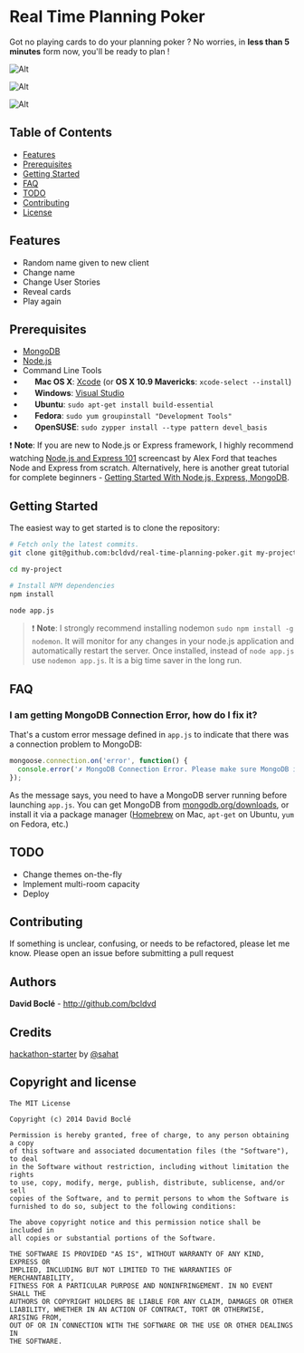 # Real Time Planning Poker 

Got no playing cards to do your planning poker ? No worries, in **less than 5 minutes** form now, you'll be ready to plan !

![Alt](http://f.cl.ly/items/0628021b2o3A2S2O3s1h/Capture%20d%E2%80%99e%CC%81cran%202014-02-25%20a%CC%80%2014.49.32.png)

![Alt](http://f.cl.ly/items/09342C3Z132g1H3V2f1w/Capture%20d%E2%80%99e%CC%81cran%202014-02-25%20a%CC%80%2014.50.06.png)

![Alt](http://f.cl.ly/items/2D0T0W130C1I1Z270F43/Capture%20d%E2%80%99e%CC%81cran%202014-02-25%20a%CC%80%2014.50.26.png)

## Table of Contents

- [Features](#features)
- [Prerequisites](#prerequisites)
- [Getting Started](#getting-started)
- [FAQ](#faq)
- [TODO](#todo)
- [Contributing](#contributing)
- [License](#license)

## Features

- Random name given to new client
- Change name
- Change User Stories
- Reveal cards
- Play again

## Prerequisites

- [MongoDB](http://www.mongodb.org/downloads)
- [Node.js](http://nodejs.org)
- Command Line Tools
 - <img src="http://deluge-torrent.org/images/apple-logo.gif" height="17">&nbsp;**Mac OS X**: [Xcode](https://itunes.apple.com/us/app/xcode/id497799835?mt=12) (or **OS X 10.9 Mavericks**: `xcode-select --install`)
 - <img src="http://dc942d419843af05523b-ff74ae13537a01be6cfec5927837dcfe.r14.cf1.rackcdn.com/wp-content/uploads/windows-8-50x50.jpg" height="17">&nbsp;**Windows**: [Visual Studio](http://www.visualstudio.com/downloads/download-visual-studio-vs#d-express-windows-8)
 - <img src="https://lh5.googleusercontent.com/-2YS1ceHWyys/AAAAAAAAAAI/AAAAAAAAAAc/0LCb_tsTvmU/s46-c-k/photo.jpg" height="17">&nbsp;**Ubuntu**: `sudo apt-get install build-essential`
 - <img src="http://i1-news.softpedia-static.com/images/extra/LINUX/small/slw218news1.png" height="17">&nbsp;**Fedora**: `sudo yum groupinstall "Development Tools"`
 - <img src="https://en.opensuse.org/images/b/be/Logo-geeko_head.png" height="17">&nbsp;**OpenSUSE**: `sudo zypper install --type pattern devel_basis`

:exclamation: **Note**: If you are new to Node.js or Express framework,
I highly recommend watching [Node.js and Express 101](http://www.youtube.com/watch?v=BN0JlMZCtNU) screencast by Alex Ford that teaches Node and Express from scratch. Alternatively, here is another great tutorial for complete beginners - [Getting Started With Node.js, Express, MongoDB](http://cwbuecheler.com/web/tutorials/2013/node-express-mongo/).


## Getting Started


The easiest way to get started is to clone the repository:

```bash
# Fetch only the latest commits.
git clone git@github.com:bcldvd/real-time-planning-poker.git my-project

cd my-project

# Install NPM dependencies
npm install

node app.js
```

>:exclamation: **Note**: I strongly recommend installing nodemon `sudo npm install -g nodemon`.
>It will monitor for any changes in your node.js
>application and automatically restart the server. Once installed, instead of `node app.js` use `nodemon app.js`.
>It is a big time saver in the long run.


## FAQ



### I am getting MongoDB Connection Error, how do I fix it?
That's a custom error message defined in `app.js` to indicate that there was a connection problem to MongoDB:
```js
mongoose.connection.on('error', function() {
  console.error('✗ MongoDB Connection Error. Please make sure MongoDB is running.');
});
```
As the message says, you need to have a MongoDB server running before launching `app.js`. You can get MongoDB from
[mongodb.org/downloads](mongodb.org/downloads), or install it via a package manager
([Homebrew](http://brew.sh/) on Mac, `apt-get` on Ubuntu, `yum` on Fedora, etc.)


## TODO
- Change themes on-the-fly
- Implement multi-room capacity
- Deploy

## Contributing
If something is unclear, confusing, or needs to be refactored, please let me know. Please open an issue before submitting a pull request

## Authors

**David Boclé** - http://github.com/bcldvd


## Credits

[hackathon-starter](https://github.com/sahat/hackathon-starter) by [@sahat](https://github.com/sahat)


## Copyright and license

    The MIT License

    Copyright (c) 2014 David Boclé

    Permission is hereby granted, free of charge, to any person obtaining a copy
    of this software and associated documentation files (the "Software"), to deal
    in the Software without restriction, including without limitation the rights
    to use, copy, modify, merge, publish, distribute, sublicense, and/or sell
    copies of the Software, and to permit persons to whom the Software is
    furnished to do so, subject to the following conditions:

    The above copyright notice and this permission notice shall be included in
    all copies or substantial portions of the Software.

    THE SOFTWARE IS PROVIDED "AS IS", WITHOUT WARRANTY OF ANY KIND, EXPRESS OR
    IMPLIED, INCLUDING BUT NOT LIMITED TO THE WARRANTIES OF MERCHANTABILITY,
    FITNESS FOR A PARTICULAR PURPOSE AND NONINFRINGEMENT. IN NO EVENT SHALL THE
    AUTHORS OR COPYRIGHT HOLDERS BE LIABLE FOR ANY CLAIM, DAMAGES OR OTHER
    LIABILITY, WHETHER IN AN ACTION OF CONTRACT, TORT OR OTHERWISE, ARISING FROM,
    OUT OF OR IN CONNECTION WITH THE SOFTWARE OR THE USE OR OTHER DEALINGS IN
    THE SOFTWARE.
